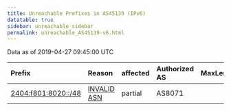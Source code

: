 ```yaml
---
title: Unreachable Prefixes in AS45139 (IPv6)
datatable: true
sidebar: unreachable_sidebar
permalink: unreachable_AS45139-v6.html
---
```


Data as of 2019-04-27 09:45:00 UTC


<div class="datatable-begin"></div>

| Prefix                                                           | Reason                                                                                                     | affected   | Authorized AS   |   MaxLength | Anchor                                       |   unreachable /48s |
|:-----------------------------------------------------------------|:-----------------------------------------------------------------------------------------------------------|:-----------|:----------------|------------:|:---------------------------------------------|-------------------:|
| [2404:f801:8020::/48](https://stat.ripe.net/2404:f801:8020::/48) | [INVALID ASN](https://rpki-validator.ripe.net/announcement-preview?asn=AS45139&prefix=2404:f801:8020::/48) | partial    | AS8071          |          32 | [APNIC](unreachable_APNIC_RPKI_Root-v6.html) |                  1 |

<div class="datatable-end"></div>